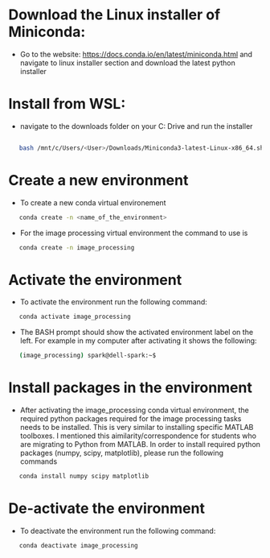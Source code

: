 # Download the Linux installer of Miniconda:

- Go to the website: https://docs.conda.io/en/latest/miniconda.html and navigate to linux installer section and download the latest python installer

# Install from WSL:

- navigate to the downloads folder on your C: Drive and run the installer

```bash

   bash /mnt/c/Users/<User>/Downloads/Miniconda3-latest-Linux-x86_64.sh
```

# Create a new environment

- To create a new conda virtual environement

```bash
   conda create -n <name_of_the_environment>
```


- For the image processing virtual environment the command to use is

```bash
   conda create -n image_processing
```
# Activate the environment 

- To activate the environment run the following command:

```bash
   conda activate image_processing
```

- The BASH prompt should show the activated environment label on the left. For example in my computer after activating it shows the following:


```bash
   (image_processing) spark@dell-spark:~$
```

# Install packages in the environment

- After activating the image_processing conda virtual environment, the required python packages required for the image processing tasks needs to be installed. This is very similar to installing specific MATLAB toolboxes. I mentioned this aimilarity/correspondence for students who are migrating to Python from MATLAB. In order to install required python packages (numpy, scipy, matplotlib), please run the following commands

```bash
   conda install numpy scipy matplotlib
```


# De-activate the environment 

- To deactivate the environment run the following command:

```bash
   conda deactivate image_processing
```










